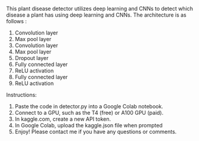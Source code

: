 This plant disease detector utilizes deep learning and CNNs to detect which disease a plant has using deep learning and CNNs. The architecture is as follows : 

  1. Convolution layer 
  2. Max pool layer 
  3. Convolution layer 
  4. Max pool layer  
  5. Dropout layer 
  6. Fully connected layer 
  7. ReLU activation  
  8. Fully connected layer  
  9. ReLU activation  

Instructions: 

1. Paste the code in detector.py into a Google Colab notebook.
2. Connect to a GPU, such as the T4 (free) or A100 GPU (paid).
3. In kaggle.com, create a new API token.
4. In Google Colab, upload the kaggle.json file when prompted
5. Enjoy! Please contact me if you have any questions or comments.
